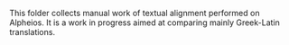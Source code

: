 This folder collects manual work of textual alignment performed on Alpheios. It is a work in progress aimed at comparing mainly Greek-Latin translations. 